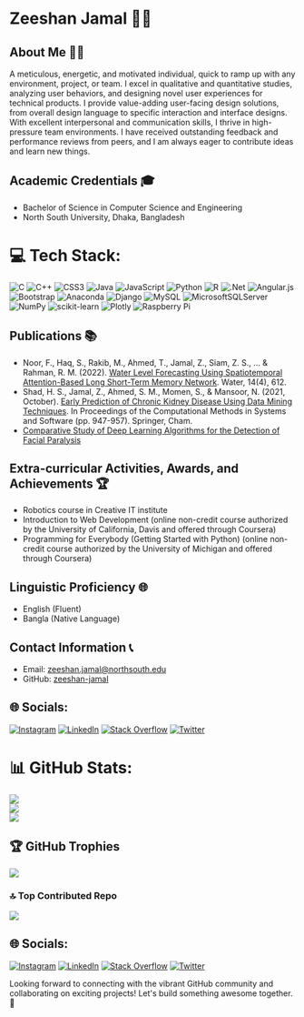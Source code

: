 # Zeeshan Jamal 👨‍💻

## About Me 🙋‍♂️
A meticulous, energetic, and motivated individual, quick to ramp up with any environment, project, or team. I excel in qualitative and quantitative studies, analyzing user behaviors, and designing novel user experiences for technical products. I provide value-adding user-facing design solutions, from overall design language to specific interaction and interface designs. With excellent interpersonal and communication skills, I thrive in high-pressure team environments. I have received outstanding feedback and performance reviews from peers, and I am always eager to contribute ideas and learn new things.

## Academic Credentials 🎓
- Bachelor of Science in Computer Science and Engineering
- North South University, Dhaka, Bangladesh

# 💻 Tech Stack:
![C](https://img.shields.io/badge/c-%2300599C.svg?style=for-the-badge&logo=c&logoColor=white) ![C++](https://img.shields.io/badge/c++-%2300599C.svg?style=for-the-badge&logo=c%2B%2B&logoColor=white) ![CSS3](https://img.shields.io/badge/css3-%231572B6.svg?style=for-the-badge&logo=css3&logoColor=white) ![Java](https://img.shields.io/badge/java-%23ED8B00.svg?style=for-the-badge&logo=java&logoColor=white) ![JavaScript](https://img.shields.io/badge/javascript-%23323330.svg?style=for-the-badge&logo=javascript&logoColor=%23F7DF1E) ![Python](https://img.shields.io/badge/python-3670A0?style=for-the-badge&logo=python&logoColor=ffdd54) ![R](https://img.shields.io/badge/r-%23276DC3.svg?style=for-the-badge&logo=r&logoColor=white) ![.Net](https://img.shields.io/badge/.NET-5C2D91?style=for-the-badge&logo=.net&logoColor=white) ![Angular.js](https://img.shields.io/badge/angular.js-%23E23237.svg?style=for-the-badge&logo=angularjs&logoColor=white) ![Bootstrap](https://img.shields.io/badge/bootstrap-%23563D7C.svg?style=for-the-badge&logo=bootstrap&logoColor=white) ![Anaconda](https://img.shields.io/badge/Anaconda-%2344A833.svg?style=for-the-badge&logo=anaconda&logoColor=white) ![Django](https://img.shields.io/badge/django-%23092E20.svg?style=for-the-badge&logo=django&logoColor=white) ![MySQL](https://img.shields.io/badge/mysql-%2300f.svg?style=for-the-badge&logo=mysql&logoColor=white) ![MicrosoftSQLServer](https://img.shields.io/badge/Microsoft%20SQL%20Sever-CC2927?style=for-the-badge&logo=microsoft%20sql%20server&logoColor=white) ![NumPy](https://img.shields.io/badge/numpy-%23013243.svg?style=for-the-badge&logo=numpy&logoColor=white) ![scikit-learn](https://img.shields.io/badge/scikit--learn-%23F7931E.svg?style=for-the-badge&logo=scikit-learn&logoColor=white) ![Plotly](https://img.shields.io/badge/Plotly-%233F4F75.svg?style=for-the-badge&logo=plotly&logoColor=white) ![Raspberry Pi](https://img.shields.io/badge/-RaspberryPi-C51A4A?style=for-the-badge&logo=Raspberry-Pi)

## Publications 📚
- Noor, F., Haq, S., Rakib, M., Ahmed, T., Jamal, Z., Siam, Z. S., ... & Rahman, R. M. (2022). [Water Level Forecasting Using Spatiotemporal Attention-Based Long Short-Term Memory Network](https://www.mdpi.com/2073-4441/14/4/612). Water, 14(4), 612.
- Shad, H. S., Jamal, Z., Ahmed, S. M., Momen, S., & Mansoor, N. (2021, October). [Early Prediction of Chronic Kidney Disease Using Data Mining Techniques](https://link.springer.com/chapter/10.1007/978-3-030-90321-3_79). In Proceedings of the Computational Methods in Systems and Software (pp. 947-957). Springer, Cham.
- [Comparative Study of Deep Learning Algorithms for the Detection of Facial Paralysis](https://ieeexplore.ieee.org/abstract/document/9946491)

## Extra-curricular Activities, Awards, and Achievements 🏆
- Robotics course in Creative IT institute
- Introduction to Web Development (online non-credit course authorized by the University of California, Davis and offered through Coursera)
- Programming for Everybody (Getting Started with Python) (online non-credit course authorized by the University of Michigan and offered through Coursera)

## Linguistic Proficiency 🌐
- English (Fluent)
- Bangla (Native Language)

## Contact Information 📞
- Email: zeeshan.jamal@northsouth.edu
- GitHub: [zeeshan-jamal](https://github.com/zeeshan-jamal)

## 🌐 Socials:
 [![Instagram](https://img.shields.io/badge/Instagram-%23E4405F.svg?logo=Instagram&logoColor=white)](https://instagram.com/zeeshanjay) [![LinkedIn](https://img.shields.io/badge/LinkedIn-%230077B5.svg?logo=linkedin&logoColor=white)](https://linkedin.com/in/zeeshan-jamal-3227071a9) [![Stack Overflow](https://img.shields.io/badge/-Stackoverflow-FE7A16?logo=stack-overflow&logoColor=white)](https://stackoverflow.com/users/21959928) [![Twitter](https://img.shields.io/badge/Twitter-%231DA1F2.svg?logo=Twitter&logoColor=white)](https://twitter.com/Zeeshan_J_1996) 

# 📊 GitHub Stats:
![](https://github-readme-stats.vercel.app/api?username=Zeeshan-jamal&theme=dark&hide_border=false&include_all_commits=true&count_private=true)<br/>
![](https://github-readme-streak-stats.herokuapp.com/?user=Zeeshan-jamal&theme=dark&hide_border=false)<br/>
![](https://github-readme-stats.vercel.app/api/top-langs/?username=Zeeshan-jamal&theme=dark&hide_border=false&include_all_commits=true&count_private=true&layout=compact)

 ## 🏆 GitHub Trophies
![](https://github-profile-trophy.vercel.app/?username=Zeeshan-jamal&theme=nord&no-frame=true&no-bg=true&margin-w=4)

### 🔝 Top Contributed Repo
![](https://github-contributor-stats.vercel.app/api?username=Zeeshan-jamal&limit=5&theme=flat&combine_all_yearly_contributions=true)

## 🌐 Socials:
 [![Instagram](https://img.shields.io/badge/Instagram-%23E4405F.svg?logo=Instagram&logoColor=white)](https://instagram.com/zeeshanjay) [![LinkedIn](https://img.shields.io/badge/LinkedIn-%230077B5.svg?logo=linkedin&logoColor=white)](https://linkedin.com/in/zeeshan-jamal-3227071a9) [![Stack Overflow](https://img.shields.io/badge/-Stackoverflow-FE7A16?logo=stack-overflow&logoColor=white)](https://stackoverflow.com/users/21959928) [![Twitter](https://img.shields.io/badge/Twitter-%231DA1F2.svg?logo=Twitter&logoColor=white)](https://twitter.com/Zeeshan_J_1996) 


Looking forward to connecting with the vibrant GitHub community and collaborating on exciting projects! Let's build something awesome together. 🚀
